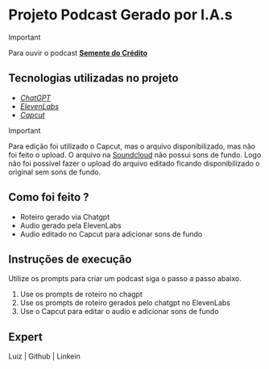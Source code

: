 # Projeto Podcast Gerado por I.A.s 

> [!IMPORTANT]
> Para ouvir o podcast [**Semente do Crédito**](https://soundcloud.com/luiz-silva-14-967433875/semente-do-credito)<br/>
  
## Tecnologias utilizadas no projeto  
- [_ChatGPT_](https://chatgpt.com)  
- [_ElevenLabs_](https://elevenlabs.io/app/sign-in)
- [_Capcut_](https://www.capcut.com/pt-br/login)

> [!IMPORTANT]
> Para edição foi utilizado o Capcut, mas o arquivo disponibilizado, mas não foi feito o upload.
> O arquivo na [Soundcloud](https://soundcloud.com/) não possui sons de fundo.
> Logo não foi possível fazer o upload do arquivo editado ficando disponibilizado o original sem sons de fundo.  
  
## Como foi feito ?
- Roteiro gerado via Chatgpt
- Audio gerado pela ElevenLabs
- Audio editado no Capcut para adicionar sons de fundo

## Instruções de execução
Utilize os prompts para criar um podcast siga o passo a passo abaixo.

1. Use os prompts de roteiro no chagpt
2. Use os prompts de roteiro gerados pelo chatgpt no ElevenLabs
3. Use o Capcut para editar o audio e adicionar sons de fundo


## Expert  

Luiz   | Github | Linkein
